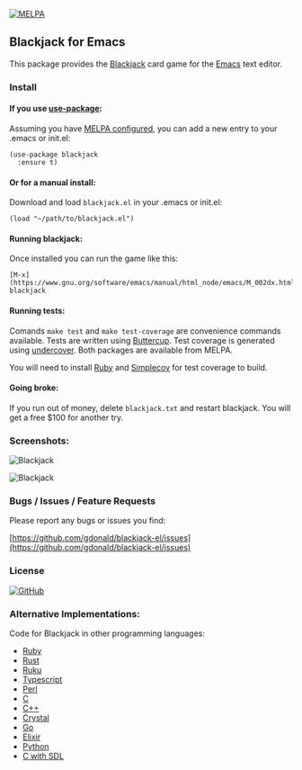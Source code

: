 [![MELPA](https://melpa.org/packages/blackjack-badge.svg)](https://melpa.org/#/blackjack)

## Blackjack for Emacs

This package provides the [Blackjack](https://en.wikipedia.org/wiki/Blackjack) card game for the [Emacs](https://www.gnu.org/software/emacs/) text editor.

### Install

#### If you use [use-package](https://github.com/jwiegley/use-package):

Assuming you have [MELPA configured](https://melpa.org/#/getting-started), you can add a new entry to your .emacs or init.el:

    (use-package blackjack
      :ensure t)

#### Or for a manual install:

Download and load `blackjack.el` in your .emacs or init.el:

    (load "~/path/to/blackjack.el")

#### Running blackjack:

Once installed you can run the game like this:

    [M-x](https://www.gnu.org/software/emacs/manual/html_node/emacs/M_002dx.html) blackjack

#### Running tests:

Comands `make test` and `make test-coverage` are convenience commands available.  Tests are written using [Buttercup](https://github.com/jorgenschaefer/emacs-buttercup).  Test coverage is generated using [undercover](https://github.com/undercover-el/undercover.el).  Both packages are available from MELPA.

You will need to install [Ruby](https://www.ruby-lang.org/) and [Simplecov](https://github.com/simplecov-ruby/simplecov) for test coverage to build.

#### Going broke:

If you run out of money, delete `blackjack.txt` and restart blackjack.  You will get a free $100 for another try.

### Screenshots:

![Blackjack](https://raw.githubusercontent.com/gdonald/blackjack-el/main/imgs/ss1.png)

![Blackjack](https://raw.githubusercontent.com/gdonald/blackjack-el/main/imgs/ss2.png)

### Bugs / Issues / Feature Requests

Please report any bugs or issues you find:

[https://github.com/gdonald/blackjack-el/issues](https://github.com/gdonald/blackjack-el/issues)

### License

[![GitHub](https://img.shields.io/github/license/gdonald/blackjack-el?color=aa0000)](https://github.com/gdonald/blackjack-el/blob/main/LICENSE)

### Alternative Implementations:

Code for Blackjack in other programming languages:

- [Ruby](https://github.com/gdonald/console-blackjack-ruby)
- [Rust](https://github.com/gdonald/console-blackjack-rust)
- [Ruku](https://github.com/gdonald/Console-Blackjack)
- [Typescript](https://github.com/gdonald/blackjack-js)
- [Perl](https://github.com/gdonald/console-blackjack-perl)
- [C](https://github.com/gdonald/blackjack-c)
- [C++](https://github.com/gdonald/blackjack-cpp)
- [Crystal](https://github.com/gdonald/blackjack-cr)
- [Go](https://github.com/gdonald/blackjack-go)
- [Elixir](https://github.com/gdonald/blackjack-ex)
- [Python](https://github.com/gdonald/blackjack-py)
- [C with SDL](https://github.com/gdonald/blackjack-c-sdl)
